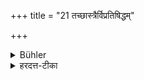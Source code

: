 +++
title = "21 तच्छास्त्रैर्विप्रतिषिद्धम्"

+++

<details><summary>Bühler</summary>

21. That is forbidden by the Śāstras.
</details>

<details><summary>हरदत्त-टीका</summary>

## सूत्रम्
तच्छास्त्रैर्विप्रतिषिद्धम् ॥ २१ ॥  
### टिप्पनी
तदिदं श्वेतकेतोर्वचनं श्रुत्यादिभिः शास्त्रैर्विरुद्धम् ॥ २१ ॥
</details>
